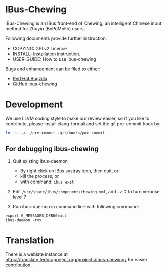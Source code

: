 # IBus-Chewing

IBus-Chewing is an IBus front-end of Chewing, an intelligent Chinese input
method for Zhuyin (BoPoMoFo) users.

Following documents provide further instruction:

 * COPYING: GPLv2 Licence
 * INSTALL: Installation instruction.
 * USER-GUIDE: How to use ibus-chewing

Bugs and enhancement can be filed to either:

 * [Red Hat Bugzilla](https://bugzilla.redhat.com/enter_bug.cgi?product=Fedora&component=ibus-chewing)
 * [GitHub ibus-chewing](https://github.com/definite/ibus-chewing/issues)


# Development

We use LLVM coding style to make our review easier, so if you like to
contribute, please install clang-format and set the git pre-commit hook by:

```sh
ln -s ../../pre-commit .git/hooks/pre-commit
```

## For debugging ibus-chewing

1. Quit existing ibus-daemon
	* By right click on IBus systray icon, then quit, or
	* kill the process, or
	* with command: `ibus exit`

2. Edit `/usr/share/ibus/component/chewing.xml`, add `-v 7` to turn verbose level 7

3. Run ibus-daemon in command line with following command:
```
export G_MESSAGES_DEBUG=all
ibus-daemon -rvx
```

# Translation

There is a weblate instance at
https://translate.fedoraproject.org/projects/ibus-chewing/ for easier
contribution.